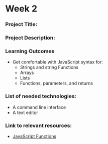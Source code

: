 # Week 2

### Project Title: 

### Project Description:

### Learning Outcomes
- Get comfortable with JavaScript syntax for: 
    - Strings and string Functions
    - Arrays
    - Lists
    - Functions, parameters, and returns

### List of needed technologies:
- A command line interface
- A text editor 

### Link to relevant resources:
- [JavaScript Functions](https://developer.mozilla.org/en-US/docs/Web/JavaScript/Guide/Functions)
